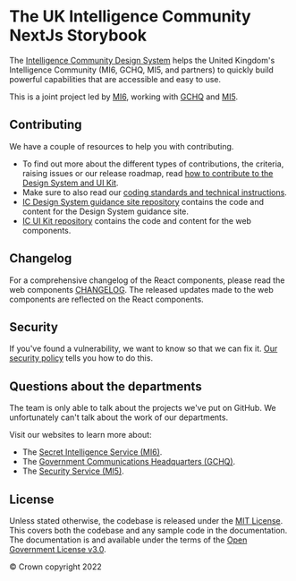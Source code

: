 # The UK Intelligence Community NextJs Storybook

The [Intelligence Community Design System](https://design.sis.gov.uk) helps the United Kingdom's Intelligence Community (MI6, GCHQ, MI5, and partners) to quickly build powerful capabilities that are accessible and easy to use.

This is a joint project led by [MI6](https://www.sis.gov.uk), working with [GCHQ](https://www.gchq.gov.uk) and [MI5](https://www.mi5.gov.uk).

## Contributing

We have a couple of resources to help you with contributing.

- To find out more about the different types of contributions, the criteria, raising issues or our release roadmap, read [how to contribute to the Design System and UI Kit](https://design.sis.gov.uk/community/contribute).
- Make sure to also read our [coding standards and technical instructions](https://github.com/mi6/ic-ui-kit/blob/main/CONTRIBUTING.md).
- [IC Design System guidance site repository](https://github.com/mi6/ic-design-system) contains the code and content for the Design System guidance site.
- [IC UI Kit repository](https://github.com/mi6/ic-ui-kit) contains the code and content for the web components.

## Changelog

For a comprehensive changelog of the React components, please read the web components [CHANGELOG](https://github.com/mi6/ic-ui-kit/blob/main/CHANGELOG.md). The released updates made to the web components are reflected on the React components. 

## Security

If you've found a vulnerability, we want to know so that we can fix it. [Our security policy](https://github.com/mi6/ic-ui-kit/blob/main/SECURITY.md) tells you how to do this.

## Questions about the departments

The team is only able to talk about the projects we've put on GitHub. We unfortunately can't talk about the work of our departments.

Visit our websites to learn more about:

- The [Secret Intelligence Service (MI6)](https://www.sis.gov.uk).
- The [Government Communications Headquarters (GCHQ)](https://www.gchq.gov.uk).
- The [Security Service (MI5)](https://www.mi5.gov.uk).

## License

Unless stated otherwise, the codebase is released under the [MIT License](https://opensource.org/licenses/MIT). This covers both the codebase and any sample code in the documentation. The documentation is and available under the terms of the [Open Government License v3.0](https://www.nationalarchives.gov.uk/doc/open-government-licence/version/3/).

© Crown copyright 2022